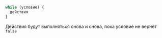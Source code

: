 ```js
while (условие) {
  действия
}
```

Действия будут выполняться снова и снова, пока условие не вернёт `false`
